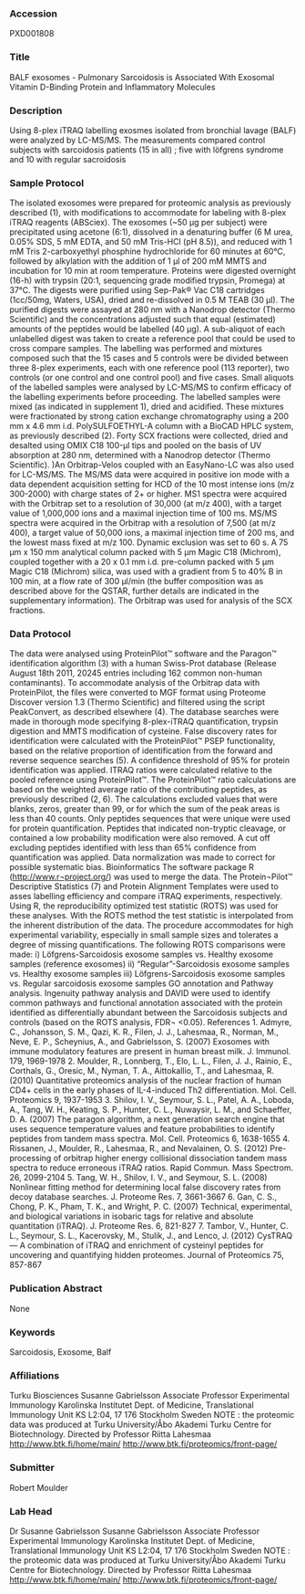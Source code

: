 ### Accession
PXD001808

### Title
BALF exosomes -  Pulmonary Sarcoidosis is Associated With Exosomal Vitamin D-Binding Protein and Inflammatory Molecules

### Description
Using  8-plex iTRAQ labelling exosmes isolated from bronchial lavage (BALF) were analyzed by LC-MS/MS. The measurements compared control subjects with sarcoidosis patients (15 in all) ; five with löfgrens syndrome and 10 with regular sacroidosis

### Sample Protocol
The isolated exosomes were prepared for proteomic analysis as previously described (1), with modifications to accommodate for labeling with 8-plex iTRAQ reagents (ABSciex). The exosomes (~50 µg per subject) were precipitated using acetone (6:1), dissolved in a denaturing buffer (6 M urea, 0.05% SDS, 5 mM EDTA, and 50 mM Tris-HCl (pH 8.5)), and reduced with 1 mM Tris 2-carboxyethyl phosphine hydrochloride for 60 minutes at 60°C, followed by alkylation with the addition of 1 µl of 200 mM MMTS and incubation for 10 min at room temperature. Proteins were digested overnight (16-h) with trypsin (20:1, sequencing grade modified trypsin, Promega) at 37°C. The digests were purified using Sep-Pak® Vac C18 cartridges (1cc/50mg, Waters, USA), dried and re-dissolved in 0.5 M TEAB (30 µl). The purified digests were assayed at 280 nm with a Nanodrop detector (Thermo Scientific) and the concentrations adjusted such that equal (estimated) amounts of the peptides would be labelled (40 µg). A sub-aliquot of each unlabelled digest was taken to create a reference pool that could be used to cross compare samples. The labelling was performed and mixtures composed such that the 15 cases and 5 controls were be divided between three 8-plex experiments, each with one reference pool (113 reporter), two controls (or one control and one control pool) and five cases. Small aliquots of the labelled samples were analysed by LC-MS/MS to confirm efficacy of the labelling experiments before proceeding. The labelled samples were mixed (as indicated in supplement 1), dried and acidified. These mixtures were fractionated by strong cation exchange chromatography using a 200 mm x 4.6 mm i.d. PolySULFOETHYL-A column with a BioCAD HPLC system, as previously described (2). Forty SCX fractions were collected, dried and desalted using OMIX C18 100-µl tips and pooled on the basis of UV absorption at 280 nm, determined with a Nanodrop detector (Thermo Scientific).   )An Orbitrap-Velos coupled with an EasyNano-LC was also used for LC-MS/MS. The MS/MS data were acquired in positive ion mode with a data dependent acquisition setting for HCD of the 10 most intense ions (m/z 300-2000) with charge states of 2+ or higher. MS1 spectra were acquired with the Orbitrap set to a resolution of 30,000 (at m/z 400), with a target value of 1,000,000 ions and a maximal injection time of 100 ms. MS/MS spectra were acquired in the Orbitrap with a resolution of 7,500 (at m/z 400), a target value of 50,000 ions, a maximal injection time of 200 ms, and the lowest mass fixed at m/z 100. Dynamic exclusion was set to 60 s. A 75 µm x 150 mm analytical column packed with 5 µm Magic C18 (Michrom), coupled together with a 20 x 0.1 mm i.d.  pre-column packed with 5 µm Magic C18 (Michrom) silica,  was used with a gradient from 5 to 40% B in 100 min, at a flow rate of 300 µl/min (the buffer composition was as described above for the QSTAR, further details are indicated in the supplementary information). The Orbitrap was used for analysis of the SCX fractions.

### Data Protocol
The data were analysed using ProteinPilot™ software and the Paragon™ identification algorithm (3) with a human Swiss-Prot database (Release August 18th 2011, 20245 entries including 162 common non-human contaminants). To accommodate analysis of the Orbitrap data with ProteinPilot, the files were converted to MGF format using Proteome Discover version 1.3 (Thermo Scientific) and filtered using the script PeakConvert, as described elsewhere (4). The database searches were made in thorough mode specifying 8-plex-iTRAQ quantification, trypsin digestion and MMTS modification of cysteine. False discovery rates for identification were calculated with the ProteinPilot™ PSEP functionality, based on the relative proportion of identification from the forward and reverse sequence searches (5). A confidence threshold of 95% for protein identification was applied.  ITRAQ ratios were calculated relative to the pooled reference using ProteinPilot™. The ProteinPilot™ ratio calculations are based on the weighted average ratio of the contributing peptides, as previously described (2, 6).  The calculations excluded values that were blanks, zeros, greater than 99, or for which the sum of the peak areas is less than 40 counts. Only peptides sequences that were unique were used for protein quantification. Peptides that indicated non-tryptic cleavage, or contained a low probability modification were also removed. A cut off excluding peptides identified with less than 65% confidence from quantification was applied.  Data normalization was made to correct for possible systematic bias.  Bioinformatics The software package R (http://www.r¬project.org/) was used to merge the data. The Protein¬Pilot™ Descriptive Statistics (7) and Protein Alignment Templates were used to asses labelling efficiency and compare iTRAQ experiments, respectively.  Using R, the reproducibility optimized test statistic (ROTS) was used for these analyses. With the ROTS method the test statistic is interpolated from the inherent distribution of the data. The procedure accommodates for high experimental variability, especially in small sample sizes and tolerates a degree of missing quantifications. The following ROTS comparisons were made: i) Löfgrens-Sarcoidosis  exosome samples vs. Healthy exosome samples (reference exosomes) ii) “Regular”-Sarcoidosis  exosome samples vs. Healthy exosome samples iii) Löfgrens-Sarcoidosis  exosome samples vs. Regular sarcoidosis exosome samples GO annotation and Pathway analysis. Ingenuity pathway analysis and DAVID were used to identify common pathways and functional annotation associated with the protein identified as differentially abundant between the Sarcoidosis subjects and controls (based on the ROTS analysis, FDR¬ <0.05).  References  1. Admyre, C., Johansson, S. M., Qazi, K. R., Filen, J. J., Lahesmaa, R., Norman, M., Neve, E. P., Scheynius, A., and Gabrielsson, S. (2007) Exosomes with immune modulatory features are present in human breast milk. J. Immunol. 179, 1969-1978  2. Moulder, R., Lonnberg, T., Elo, L. L., Filen, J. J., Rainio, E., Corthals, G., Oresic, M., Nyman, T. A., Aittokallio, T., and Lahesmaa, R. (2010) Quantitative proteomics analysis of the nuclear fraction of human CD4+ cells in the early phases of IL-4-induced Th2 differentiation. Mol. Cell. Proteomics 9, 1937-1953  3. Shilov, I. V., Seymour, S. L., Patel, A. A., Loboda, A., Tang, W. H., Keating, S. P., Hunter, C. L., Nuwaysir, L. M., and Schaeffer, D. A. (2007) The paragon algorithm, a next generation search engine that uses sequence temperature values and feature probabilities to identify peptides from tandem mass spectra. Mol. Cell. Proteomics 6, 1638-1655  4. Rissanen, J., Moulder, R., Lahesmaa, R., and Nevalainen, O. S. (2012) Pre-processing of orbitrap higher energy collisional dissociation tandem mass spectra to reduce erroneous iTRAQ ratios. Rapid Commun. Mass Spectrom. 26, 2099-2104  5. Tang, W. H., Shilov, I. V., and Seymour, S. L. (2008) Nonlinear fitting method for determining local false discovery rates from decoy database searches. J. Proteome Res. 7, 3661-3667  6. Gan, C. S., Chong, P. K., Pham, T. K., and Wright, P. C. (2007) Technical, experimental, and biological variations in isobaric tags for relative and absolute quantitation (iTRAQ). J. Proteome Res. 6, 821-827  7. Tambor, V., Hunter, C. L., Seymour, S. L., Kacerovsky, M., Stulik, J., and Lenco, J. (2012) CysTRAQ — A combination of iTRAQ and enrichment of cysteinyl peptides for uncovering and quantifying hidden proteomes. Journal of Proteomics 75, 857-867

### Publication Abstract
None

### Keywords
Sarcoidosis, Exosome, Balf

### Affiliations
Turku Biosciences
Susanne Gabrielsson Associate Professor Experimental Immunology Karolinska Institutet Dept. of Medicine, Translational Immunology Unit KS L2:04, 17 176 Stockholm Sweden  NOTE : the proteomic data was produced at  Turku University/Åbo Akademi Turku Centre for Biotechnology. Directed by Professor Riitta Lahesmaa  http://www.btk.fi/home/main/ http://www.btk.fi/proteomics/front-page/

### Submitter
Robert Moulder

### Lab Head
Dr Susanne Gabrielsson
Susanne Gabrielsson Associate Professor Experimental Immunology Karolinska Institutet Dept. of Medicine, Translational Immunology Unit KS L2:04, 17 176 Stockholm Sweden  NOTE : the proteomic data was produced at  Turku University/Åbo Akademi Turku Centre for Biotechnology. Directed by Professor Riitta Lahesmaa  http://www.btk.fi/home/main/ http://www.btk.fi/proteomics/front-page/


